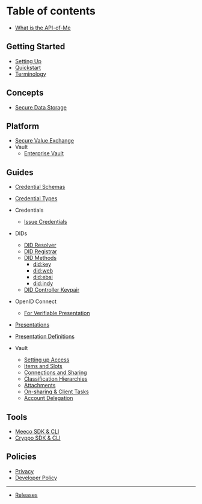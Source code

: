 # Table of contents

- [What is the API-of-Me](README.md)

## Getting Started

- [Setting Up](getting-started/setting-up.md)
- [Quickstart](getting-started/quickstart.md)
- [Terminology](/concepts/terminology.md)

## Concepts

- [Secure Data Storage](/concepts/secure-storage.md)

## Platform

- [Secure Value Exchange](platform/overview.md)
- Vault
  - [Enterprise Vault](platform/vault/enterprise-portal.md)

## Guides

- [Credential Schemas](guides/credential-schemas.md)
- [Credential Types](guides/credential-types.md)
- Credentials
  - [Issue Credentials](guides/credentials/issue-credentials.md)

- DIDs
  - [DID Resolver](guides/dids/did-resolution.md)
  - [DID Registrar](guides/dids/did-registration.md)
  - [DID Methods](guides/dids/did-methods.md)
    - [did:key](guides/dids/methods/did-key.md)
    - [did:web](guides/dids/methods/did-web.md)
    - [did:ebsi](guides/dids/methods/did-ebsi.md)
    - [did:indy](guides/dids/methods/did-indy.md)
  - [DID Controller Keypair](guides/dids/did-controller-keypair.md)

- OpenID Connect
  - [For Verifiable Presentation](guides/oidc/oidc4vp.md)
- [Presentations](guides/presentations.md)
- [Presentation Definitions](guides/presentation-definitions.md)

- Vault
  - [Setting up Access](guides/vault/setting-up-access.md)
  - [Items and Slots](guides/vault/items-and-slots.md)
  - [Connections and Sharing](guides/vault/connections-and-sharing.md)
  - [Classification Hierarchies](guides/vault/classification-hierarchies.md)
  - [Attachments](guides/vault/attachments.md)
  - [On-sharing & Client Tasks](guides/vault/on-sharing-and-client-tasks.md)
  - [Account Delegation](guides/vault/account-delegation.md)

## Tools

- [Meeco SDK & CLI](tools/meeco-cli.md)
- [Cryppo SDK & CLI](tools/cryppo.md)
## Policies <a id="policies"></a>

- [Privacy](policies/privacy.md)
- [Developer Policy](policies/developer-policy.md)

---

- [Releases](releases/releases.md)
